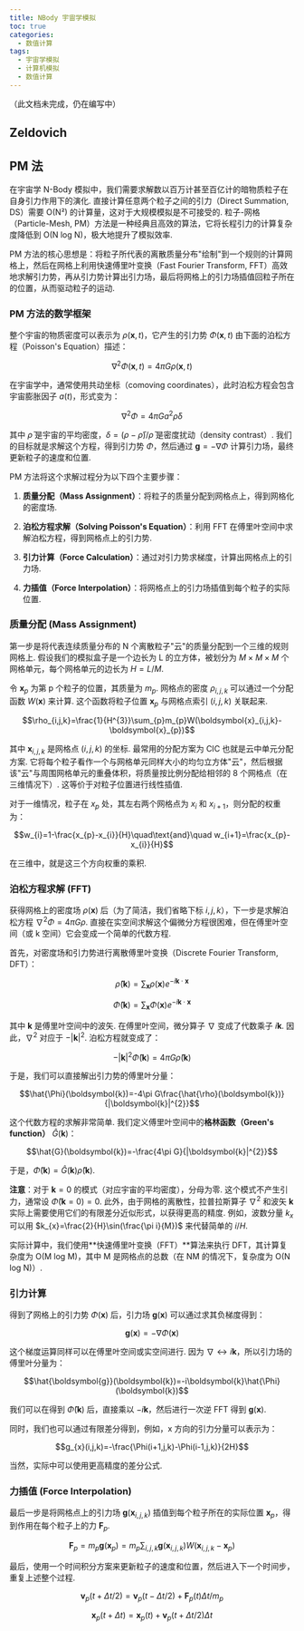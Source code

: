 ```yaml
---
title: NBody 宇宙学模拟
toc: true
categories:
  - 数值计算
tags:
  - 宇宙学模拟
  - 计算机模拟
  - 数值计算
---
```


（此文档未完成，仍在编写中）

<!-- more -->

## Zeldovich

## PM 法

在宇宙学 N-Body
模拟中，我们需要求解数以百万计甚至百亿计的暗物质粒子在自身引力作用下的演化. 直接计算任意两个粒子之间的引力（Direct
Summation, DS）需要 O(N²)
的计算量，这对于大规模模拟是不可接受的. 粒子-网格（Particle-Mesh,
PM）方法是一种经典且高效的算法，它将长程引力的计算复杂度降低到 O(N log
N)，极大地提升了模拟效率.

PM
方法的核心思想是：将粒子所代表的离散质量分布"绘制"到一个规则的计算网格上，然后在网格上利用快速傅里叶变换（Fast
Fourier Transform,
FFT）高效地求解引力势，再从引力势计算出引力场，最后将网格上的引力场插值回粒子所在的位置，从而驱动粒子的运动.

### PM 方法的数学框架

整个宇宙的物质密度可以表示为 $\rho(\boldsymbol{x},t)$，它产生的引力势
$\Phi(\boldsymbol{x},t)$ 由下面的泊松方程（Poisson's Equation）描述：

$$\nabla^{2}\Phi(\boldsymbol{x},t)=4\pi G\rho(\boldsymbol{x},t)$$

在宇宙学中，通常使用共动坐标（comoving
coordinates），此时泊松方程会包含宇宙膨胀因子 $a(t)$，形式变为：

$$\nabla^{2}\Phi=4\pi Ga^{2}\bar{\rho}\delta$$ 

其中 $\bar{\rho}$ 是宇宙的平均密度，$\delta=(\rho-\bar{\rho})/\bar{\rho}$
是密度扰动（density contrast）. 我们的目标就是求解这个方程，得到引力势
$\Phi$，然后通过 $\boldsymbol{g}=-\nabla\Phi$
计算引力场，最终更新粒子的速度和位置.

PM 方法将这个求解过程分为以下四个主要步骤：

1.  **质量分配（Mass
    Assignment）**：将粒子的质量分配到网格点上，得到网格化的密度场.

2.  **泊松方程求解（Solving Poisson's Equation）**：利用 FFT
    在傅里叶空间中求解泊松方程，得到网格点上的引力势.

3.  **引力计算（Force
    Calculation）**：通过对引力势求梯度，计算出网格点上的引力场.

4.  **力插值（Force
    Interpolation）**：将网格点上的引力场插值到每个粒子的实际位置.

### 质量分配 (Mass Assignment)

第一步是将代表连续质量分布的 N
个离散粒子"云"的质量分配到一个三维的规则网格上. 假设我们的模拟盒子是一个边长为
L 的立方体，被划分为 $M\times M\times M$
个网格单元，每个网格单元的边长为 $H=L/M$. 

令 $\boldsymbol{x}_{p}$ 为第 p 个粒子的位置，其质量为
$m_{p}$. 网格点的密度 $\rho_{i,j,k}$ 可以通过一个分配函数
$W(\boldsymbol{x})$ 来计算. 这个函数将粒子位置 $\boldsymbol{x}_{p}$
与网格点索引 $(i,j,k)$ 关联起来. 

$$\rho_{i,j,k}=\frac{1}{H^{3}}\sum_{p}m_{p}W(\boldsymbol{x}_{i,j,k}-\boldsymbol{x}_{p})$$

其中 $\boldsymbol{x}_{i,j,k}$ 是网格点 $(i,j,k)$ 的坐标.
最常用的分配方案为 CIC 也就是云中单元分配方案.
它将每个粒子看作一个与网格单元同样大小的均匀立方体"云"，然后根据该"云"与周围网格单元的重叠体积，将质量按比例分配给相邻的
8 个网格点（在三维情况下）. 这等价于对粒子位置进行线性插值. 

对于一维情况，粒子在 $x_{p}$ 处，其左右两个网格点为 $x_{i}$ 和
$x_{i+1}$，则分配的权重为：

$$w_{i}=1-\frac{x_{p}-x_{i}}{H}\quad\text{and}\quad w_{i+1}=\frac{x_{p}-x_{i}}{H}$$

在三维中，就是这三个方向权重的乘积.

### 泊松方程求解 (FFT)

获得网格上的密度场 $\rho(\boldsymbol{x})$ 后（为了简洁，我们省略下标
$i,j,k$），下一步是求解泊松方程
$\nabla^{2}\Phi=4\pi G\rho$. 直接在实空间求解这个偏微分方程很困难，但在傅里叶空间（或
k 空间）它会变成一个简单的代数方程. 

首先，对密度场和引力势进行离散傅里叶变换（Discrete Fourier Transform,
DFT）：

$$\hat{\rho}(\boldsymbol{k})=\sum_{\boldsymbol{x}}\rho(\boldsymbol{x})e^{-i\boldsymbol{k}\cdot\boldsymbol{x}}$$

$$\hat{\Phi}(\boldsymbol{k})=\sum_{\boldsymbol{x}}\Phi(\boldsymbol{x})e^{-i\boldsymbol{k}\cdot\boldsymbol{x}}$$

其中 $\boldsymbol{k}$ 是傅里叶空间中的波矢. 在傅里叶空间，微分算子
$\nabla$ 变成了代数乘子 $i\boldsymbol{k}$. 因此，$\nabla^{2}$ 对应于
$-|\boldsymbol{k}|^{2}$. 泊松方程就变成了：

$$-|\boldsymbol{k}|^{2}\hat{\Phi}(\boldsymbol{k})=4\pi G\hat{\rho}(\boldsymbol{k})$$

于是，我们可以直接解出引力势的傅里叶分量：

$$\hat{\Phi}(\boldsymbol{k})=-4\pi G\frac{\hat{\rho}(\boldsymbol{k})}{|\boldsymbol{k}|^{2}}$$

这个代数方程的求解非常简单. 我们定义傅里叶空间中的**格林函数（Green's
function）** $\hat{G}(\boldsymbol{k})$：

$$\hat{G}(\boldsymbol{k})=-\frac{4\pi G}{|\boldsymbol{k}|^{2}}$$

于是，$\hat{\Phi}(\boldsymbol{k})=\hat{G}(\boldsymbol{k})\hat{\rho}(\boldsymbol{k})$. 

**注意**：对于 $\boldsymbol{k}=0$
的模式（对应宇宙的平均密度），分母为零. 这个模式不产生引力，通常设
$\hat{\Phi}(\boldsymbol{k}=0)=0$. 此外，由于网格的离散性，拉普拉斯算子
$\nabla^{2}$ 和波矢 $\boldsymbol{k}$
实际上需要使用它们的有限差分近似形式，以获得更高的精度. 例如，波数分量
$k_{x}$ 可以用 $k_{x}=\frac{2}{H}\sin(\frac{\pi i}{M})$ 来代替简单的
$i/H$. 

实际计算中，我们使用**快速傅里叶变换（FFT）**算法来执行
DFT，其计算复杂度为 O(M log M)，其中 M 是网格点的总数（在 NM͂
的情况下，复杂度为 O(N log N)）.

### 引力计算

得到了网格上的引力势 $\Phi(\boldsymbol{x})$ 后，引力场
$\boldsymbol{g}(\boldsymbol{x})$ 可以通过求其负梯度得到：

$$\boldsymbol{g}(\boldsymbol{x})=-\nabla\Phi(\boldsymbol{x})$$

这个梯度运算同样可以在傅里叶空间或实空间进行. 因为
$\nabla\leftrightarrow i\boldsymbol{k}$，所以引力场的傅里叶分量为：

$$\hat{\boldsymbol{g}}(\boldsymbol{k})=-i\boldsymbol{k}\hat{\Phi}(\boldsymbol{k})$$

我们可以在得到 $\hat{\Phi}(\boldsymbol{k})$ 后，直接乘以
$-i\boldsymbol{k}$，然后进行一次逆 FFT 得到
$\boldsymbol{g}(\boldsymbol{x})$.

同时，我们也可以通过有限差分得到，例如，x 方向的引力分量可以表示为：

$$g_{x}(i,j,k)=-\frac{\Phi(i+1,j,k)-\Phi(i-1,j,k)}{2H}$$

当然，实际中可以使用更高精度的差分公式.

### 力插值 (Force Interpolation)

最后一步是将网格点上的引力场 $\boldsymbol{g}(\boldsymbol{x}_{i,j,k})$
插值到每个粒子所在的实际位置
$\boldsymbol{x}_{p}$，得到作用在每个粒子上的力 $\boldsymbol{F}_{p}$. 

$$\boldsymbol{F}_{p}=m_{p}\boldsymbol{g}(\boldsymbol{x}_{p})=m_{p}\sum_{i,j,k}\boldsymbol{g}(\boldsymbol{x}_{i,j,k})W(\boldsymbol{x}_{i,j,k}-\boldsymbol{x}_{p})$$

最后，使用一个时间积分方案来更新粒子的速度和位置，然后进入下一个时间步，重复上述整个过程. 

$$\boldsymbol{v}_{p}(t+\Delta t/2)=\boldsymbol{v}_{p}(t-\Delta t/2)+\boldsymbol{F}_{p}(t)\Delta t/m_{p}$$

$$\boldsymbol{x}_{p}(t+\Delta t)=\boldsymbol{x}_{p}(t)+\boldsymbol{v}_{p}(t+\Delta t/2)\Delta t$$
